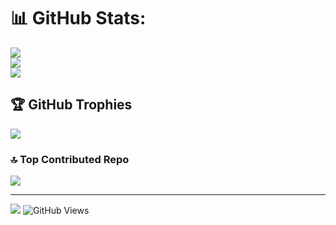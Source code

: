 # 📊 GitHub Stats:
![](https://github-readme-stats.vercel.app/api?username=SachinAkash01&theme=dark&hide_border=false&include_all_commits=true&count_private=true)<br/>
![](https://github-readme-streak-stats.herokuapp.com/?user=SachinAkash01&theme=dark&hide_border=false)<br/>
![](https://github-readme-stats.vercel.app/api/top-langs/?username=SachinAkash01&theme=dark&hide_border=false&include_all_commits=true&count_private=true&layout=compact)

## 🏆 GitHub Trophies
![](https://github-profile-trophy.vercel.app/?username=SachinAkash01&theme=radical&no-frame=false&no-bg=true&margin-w=4)

### 🔝 Top Contributed Repo
![](https://github-contributor-stats.vercel.app/api?username=SachinAkash01&limit=3&theme=dark&combine_all_yearly_contributions=true)

---
[![](https://visitcount.itsvg.in/api?id=SachinAkash01&icon=0&color=0)](https://visitcount.itsvg.in)
![GitHub Views](https://komarev.com/ghpvc/?username=SachinAkash01)


<!-- Proudly created with GPRM ( https://gprm.itsvg.in ) -->
